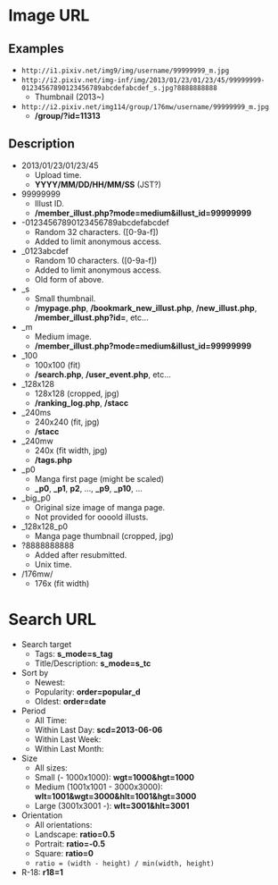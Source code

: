 Image URL
==========

## Examples

* `http://i1.pixiv.net/img9/img/username/99999999_m.jpg`
* `http://i2.pixiv.net/img-inf/img/2013/01/23/01/23/45/99999999-01234567890123456789abcdefabcdef_s.jpg?8888888888`
    * Thumbnail (2013~)
* `http://i2.pixiv.net/img114/group/176mw/username/99999999_m.jpg`
    * **/group/?id=11313**

## Description

* 2013/01/23/01/23/45
    * Upload time.
    * **YYYY/MM/DD/HH/MM/SS** (JST?)
* 99999999
    * Illust ID.
    * **/member_illust.php?mode=medium&illust_id=99999999**
* -01234567890123456789abcdefabcdef
    * Random 32 characters. ([0-9a-f])
    * Added to limit anonymous access.
* \_0123abcdef
    * Random 10 characters. ([0-9a-f])
    * Added to limit anonymous access.
    * Old form of above.
* \_s
    * Small thumbnail.
    * **/mypage.php**, **/bookmark_new_illust.php**, **/new_illust.php**, **/member_illust.php?id=**, etc...
* \_m
    * Medium image.
    * **/member_illust.php?mode=medium&illust_id=99999999**
* \_100
    * 100x100 (fit)
    * **/search.php**, **/user_event.php**, etc...
* \_128x128
    * 128x128 (cropped, jpg)
    * **/ranking_log.php**, **/stacc**
* \_240ms
    * 240x240 (fit, jpg)
    * **/stacc**
* \_240mw
    * 240x (fit width, jpg)
    * **/tags.php**
* \_p0
    * Manga first page (might be scaled)
    * **_p0**, **_p1**, **p2**, ..., **_p9**, **_p10**, ...
* \_big\_p0
    * Original size image of manga page.
    * Not provided for oooold illusts.
* \_128x128\_p0
    * Manga page thumbnail (cropped, jpg)
* ?8888888888
    * Added after resubmitted.
    * Unix time.
* /176mw/
    * 176x (fit width)

Search URL
===========

* Search target
    * Tags: **s_mode=s_tag**
    * Title/Description: **s_mode=s_tc**
* Sort by
    * Newest:
    * Popularity: **order=popular_d**
    * Oldest: **order=date**
* Period
    * All Time:
    * Within Last Day: **scd=2013-06-06**
    * Within Last Week:
    * Within Last Month:
* Size
    * All sizes:
    * Small (- 1000x1000): **wgt=1000&hgt=1000**
    * Medium (1001x1001 - 3000x3000): **wlt=1001&wgt=3000&hlt=1001&hgt=3000**
    * Large (3001x3001 -): **wlt=3001&hlt=3001**
* Orientation
    * All orientations:
    * Landscape: **ratio=0.5**
    * Portrait: **ratio=-0.5**
    * Square: **ratio=0**
    * `ratio = (width - height) / min(width, height)`
* R-18: **r18=1**
